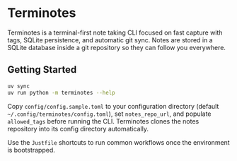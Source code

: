 # Terminotes

Terminotes is a terminal-first note taking CLI focused on fast capture with tags, SQLite persistence, and automatic git sync. Notes are stored in a SQLite database inside a git repository so they can follow you everywhere.

## Getting Started

```bash
uv sync
uv run python -m terminotes --help
```

Copy `config/config.sample.toml` to your configuration directory (default `~/.config/terminotes/config.toml`), set `notes_repo_url`, and populate `allowed_tags` before running the CLI. Terminotes clones the notes repository into its config directory automatically.

Use the `Justfile` shortcuts to run common workflows once the environment is bootstrapped.
